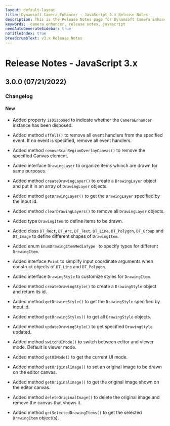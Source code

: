 ```yaml
---
layout: default-layout
title: Dynamsoft Camera Enhancer - JavaScript 3.x Release Notes 
description: This is the Release Notes page for Dynamsoft Camera Enhancer JavaScript SDK.
keywords:  camera enhancer, release notes, javascript
needAutoGenerateSidebar: true
noTitleIndex: true
breadcrumbText: v3.x Release Notes
---
```


# Release Notes - JavaScript 3.x

## 3.0.0 (07/21/2022)

### Changelog

#### New

* Added property `isDisposed` to indicate whether the `CameraEnhancer` instance has been disposed.
* Added method `offAll()` to remove all event handlers from the specified event. If no event is specified, remove all event handlers.
* Added method `removeScanRegionOverlayCanvas()` to remove the specified Canvas element.

* Added interface `DrawingLayer` to organize items whinch are drawn for same purposes.
* Added method `createDrawingLayer()` to create a `DrawingLayer` object and put it in an array of `DrawingLayer` objects.
* Added method `getDrawingLayer()` to get the `DrawingLayer` specified by the input id.
* Added method `clearDrawingLayers()` to remove all `DrawingLayer` objects.

* Added type `DrawingItem` to define items to be drawn.
* Added class `DT_Rect`, `DT_Arc`, `DT_Text`, `DT_Line`, `DT_Polygon`, `DT_Group` and `DT_Image` to define different shapes of `DrawingItem`.
* Added enum `EnumDrawingItemMediaType ` to specify types for different `DrawingItem`.
* Added interface `Point` to simplify input coordinate arguments when construct objects of `DT_Line` and `DT_Polygon`.

* Added interface `DrawingStyle` to customize styles for `DrawingItem`.
* Added method `createDrawingStyle()` to create a `DrawingStyle` object and return its id.
* Added method `getDrawingStyle()` to get the `DrawingStyle` specified by input id.
* Added method `getDrawingStyles()` to get all `DrawingStyle` objects.
* Added method `updateDrawingStyle()` to get specified `DrawingStyle` updated.

* Added method `switchUIMode()` to switch between editor and viewer mode. Default is viewer mode.
* Added method `getUIMode()` to get the current UI mode.
* Added method `setOriginalImage()` to set an original image to be drawn on the editor canvas.
* Added method `getOriginalImage()` to get the original image shown on the editor canvas.
* Added method `deleteOriginalImage()` to delete the original image and remove the canvas that shows it.
* Added method `getSelectedDrawingItems()` to get the selected `DrawingItem` object(s).
